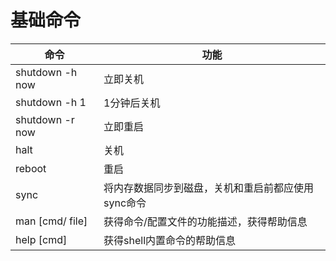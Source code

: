 # 基础命令

| 命令            | 功能                                               |
| --------------- | -------------------------------------------------- |
| shutdown -h now | 立即关机                                           |
| shutdown -h 1   | 1分钟后关机                                        |
| shutdown -r now | 立即重启                                           |
| halt            | 关机                                               |
| reboot          | 重启                                               |
| sync            | 将内存数据同步到磁盘，关机和重启前都应使用sync命令 |
| man [cmd/ file] | 获得命令/配置文件的功能描述，获得帮助信息          |
| help [cmd]      | 获得shell内置命令的帮助信息                        |
